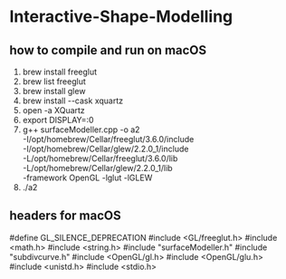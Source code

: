 # Interactive-Shape-Modelling

## how to compile and run on macOS
1. brew install freeglut
2. brew list freeglut
3. brew install glew
4. brew install --cask xquartz
5. open -a XQuartz
6. export DISPLAY=:0
7. g++ surfaceModeller.cpp -o a2 \
-I/opt/homebrew/Cellar/freeglut/3.6.0/include \
-I/opt/homebrew/Cellar/glew/2.2.0_1/include \
-L/opt/homebrew/Cellar/freeglut/3.6.0/lib \
-L/opt/homebrew/Cellar/glew/2.2.0_1/lib \
-framework OpenGL -lglut -lGLEW
8. ./a2

## headers for macOS
#define GL_SILENCE_DEPRECATION
#include <GL/freeglut.h>
#include <math.h>
#include <string.h>
#include "surfaceModeller.h"
#include "subdivcurve.h"
#include <OpenGL/gl.h>
#include <OpenGL/glu.h>
#include <unistd.h>
#include <stdio.h>

